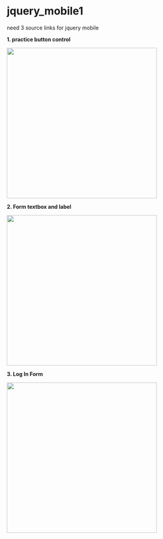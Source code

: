 # jquery_mobile1

need 3 source links for jquery mobile 

<link rel="stylesheet" href="../jquery.mobile/jquery.mobile-1.4.2.css" />

<script src="jquery-1.11.0.js" type="text/javascript"></script>

<script src="jquery.mobile/jquery.mobile-1.4.2.js" type="text/javascript"></script>


<b>1.  practice button control</b>

<image src='jquery_button_car_page.JPG' width='400px'>


<b>2. Form textbox and label</b>

<image src='jquery_button_car_form.JPG' width='400px'>
  
  
<b>3. Log In Form  </b>

<image src='jquery_login.JPG' width='400px'>
